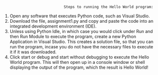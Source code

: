                                 Steps to running the Hello World program:
1. Open any software that executes Python code, such as Visual Studio.
2. Download the file, assignment1.py and copy and paste the code into an integrated development environment (IDE).
3. Unless using Python Idle, in which case you would click under Run and then Run Module to execute the program, create a new Python Application in Visual Studio. This creates a solution file, so that you can run the program, incase you do not have the necessary files to execute it if it was downloaded.
4. Click start or debug and start without debugging to execute the Hello World program.
This will then open up in a console window or shell displaying the output of the program, which the result is Hello World!
